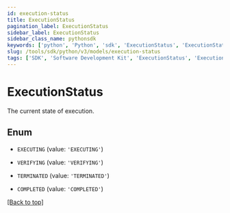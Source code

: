 ```yaml
---
id: execution-status
title: ExecutionStatus
pagination_label: ExecutionStatus
sidebar_label: ExecutionStatus
sidebar_class_name: pythonsdk
keywords: ['python', 'Python', 'sdk', 'ExecutionStatus', 'ExecutionStatus']
slug: /tools/sdk/python/v3/models/execution-status
tags: ['SDK', 'Software Development Kit', 'ExecutionStatus', 'ExecutionStatus']
---
```


# ExecutionStatus

The current state of execution.

## Enum

- `EXECUTING` (value: `'EXECUTING'`)

- `VERIFYING` (value: `'VERIFYING'`)

- `TERMINATED` (value: `'TERMINATED'`)

- `COMPLETED` (value: `'COMPLETED'`)

[[Back to top]](#)
